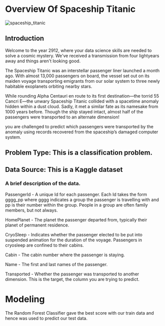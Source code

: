 <h1> Overview Of Spaceship Titanic </h1>

![spaceship_titanic](https://user-images.githubusercontent.com/83272065/196774164-5d42b715-9b4c-4e5f-b090-fda93d612bcc.png)


## Introduction

Welcome to the year 2912, where your data science skills are needed to solve a cosmic mystery. We've received a transmission from four lightyears away and things aren't looking good.

The Spaceship Titanic was an interstellar passenger liner launched a month ago. With almost 13,000 passengers on board, the vessel set out on its maiden voyage transporting emigrants from our solar system to three newly habitable exoplanets orbiting nearby stars.

While rounding Alpha Centauri en route to its first destination—the torrid 55 Cancri E—the unwary Spaceship Titanic collided with a spacetime anomaly hidden within a dust cloud. Sadly, it met a similar fate as its namesake from 1000 years before. Though the ship stayed intact, almost half of the passengers were transported to an alternate dimension!

you are challenged to predict which passengers were transported by the anomaly using records recovered from the spaceship’s damaged computer system.


## Problem Type: This is a classification problem. 

## Data Source: This is a Kaggle dataset

### A brief description of the data.

PassengerId - A unique Id for each passenger.
              Each Id takes the form gggg_pp where gggg indicates a group the passenger is travelling with and pp is their number within the group.
              People in a group are often family members, but not always.

HomePlanet - The planet the passenger departed from, typically their planet of permanent residence.

CryoSleep - Indicates whether the passenger elected to be put into suspended animation for the duration of the voyage.
            Passengers in cryosleep are confined to their cabins.

Cabin - The cabin number where the passenger is staying.

Name - The first and last names of the passenger.

Transported - Whether the passenger was transported to another dimension. This is the target, the column you are trying to predict.

# Modeling 
The Random Forest Classifier gave the best score with our train data and hence was used to predict our test data.
